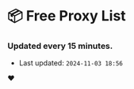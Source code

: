 # :package: Free Proxy List
### Updated every 15 minutes.

- Last updated: `2024-11-03 18:56`

:heart:

